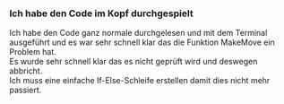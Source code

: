 <h3>Ich habe den Code im Kopf durchgespielt</h3>
Ich habe den Code ganz normale durchgelesen und mit dem Terminal ausgeführt und es war sehr schnell klar das die Funktion MakeMove ein Problem hat.
</br>
Es wurde sehr schnell klar das es nicht geprüft wird und deswegen abbricht.
</br>
Ich muss eine einfache If-Else-Schleife erstellen damit dies nicht mehr passiert.
